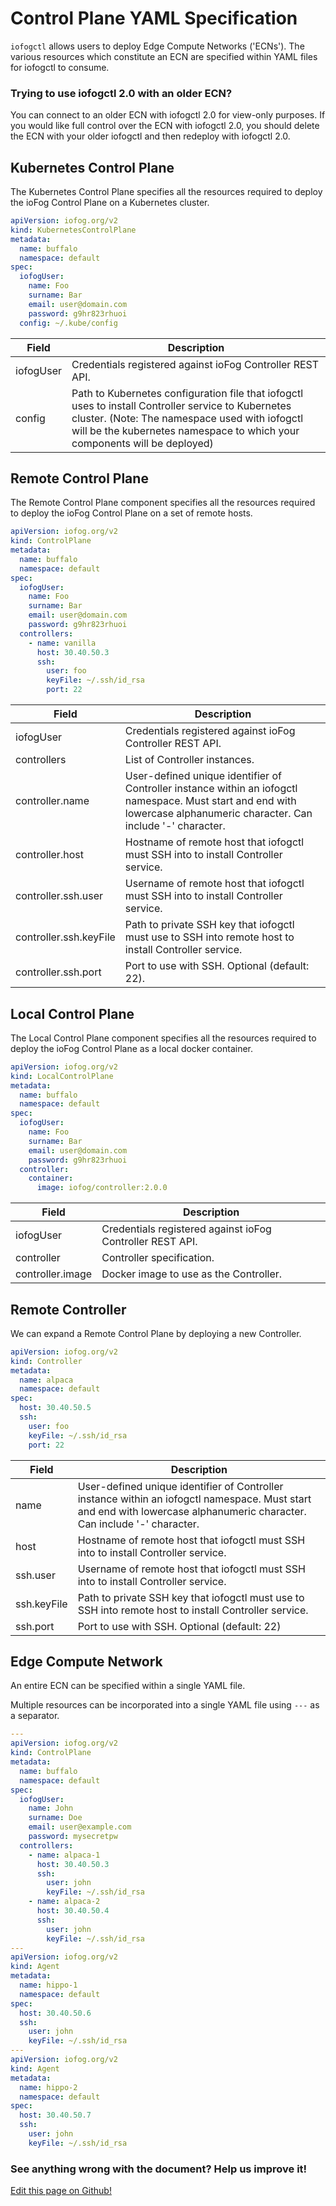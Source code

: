 # Control Plane YAML Specification

`iofogctl` allows users to deploy Edge Compute Networks ('ECNs'). The various resources which constitute an ECN are specified within YAML files for iofogctl to consume.

<aside class="notifications note">
  <h3><img src="/images/icos/ico-note.svg" alt="">Trying to use iofogctl 2.0 with an older ECN?</h3>
  <p>You can connect to an older ECN with iofogctl 2.0 for view-only purposes. If you would like full control over the ECN with iofogctl 2.0, you should delete the ECN with your older iofogctl and then redeploy with iofogctl 2.0.</p>
</aside>

## Kubernetes Control Plane

The Kubernetes Control Plane specifies all the resources required to deploy the ioFog Control Plane on a Kubernetes cluster.

```yaml
apiVersion: iofog.org/v2
kind: KubernetesControlPlane
metadata:
  name: buffalo
  namespace: default
spec:
  iofogUser:
    name: Foo
    surname: Bar
    email: user@domain.com
    password: g9hr823rhuoi
  config: ~/.kube/config
```

| Field     | Description                                                                                                                                                                                                                       |
| --------- | --------------------------------------------------------------------------------------------------------------------------------------------------------------------------------------------------------------------------------- |
| iofogUser | Credentials registered against ioFog Controller REST API.                                                                                                                                                                         |
| config    | Path to Kubernetes configuration file that iofogctl uses to install Controller service to Kubernetes cluster. (Note: The namespace used with iofogctl will be the kubernetes namespace to which your components will be deployed) |

## Remote Control Plane

The Remote Control Plane component specifies all the resources required to deploy the ioFog Control Plane on a set of remote hosts.

```yaml
apiVersion: iofog.org/v2
kind: ControlPlane
metadata:
  name: buffalo
  namespace: default
spec:
  iofogUser:
    name: Foo
    surname: Bar
    email: user@domain.com
    password: g9hr823rhuoi
  controllers:
    - name: vanilla
      host: 30.40.50.3
      ssh:
        user: foo
        keyFile: ~/.ssh/id_rsa
        port: 22
```

| Field                  | Description                                                                                                                                                              |
| ---------------------- | ------------------------------------------------------------------------------------------------------------------------------------------------------------------------ |
| iofogUser              | Credentials registered against ioFog Controller REST API.                                                                                                                |
| controllers            | List of Controller instances.                                                                                                                                            |
| controller.name        | User-defined unique identifier of Controller instance within an iofogctl namespace. Must start and end with lowercase alphanumeric character. Can include '-' character. |
| controller.host        | Hostname of remote host that iofogctl must SSH into to install Controller service.                                                                                       |
| controller.ssh.user    | Username of remote host that iofogctl must SSH into to install Controller service.                                                                                       |
| controller.ssh.keyFile | Path to private SSH key that iofogctl must use to SSH into remote host to install Controller service.                                                                    |
| controller.ssh.port    | Port to use with SSH. Optional (default: 22).                                                                                                                            |

## Local Control Plane

The Local Control Plane component specifies all the resources required to deploy the ioFog Control Plane as a local docker container.

```yaml
apiVersion: iofog.org/v2
kind: LocalControlPlane
metadata:
  name: buffalo
  namespace: default
spec:
  iofogUser:
    name: Foo
    surname: Bar
    email: user@domain.com
    password: g9hr823rhuoi
  controller:
    container:
      image: iofog/controller:2.0.0
```

| Field            | Description                                               |
| ---------------- | --------------------------------------------------------- |
| iofogUser        | Credentials registered against ioFog Controller REST API. |
| controller       | Controller specification.                                 |
| controller.image | Docker image to use as the Controller.                    |

## Remote Controller

We can expand a Remote Control Plane by deploying a new Controller.

```yaml
apiVersion: iofog.org/v2
kind: Controller
metadata:
  name: alpaca
  namespace: default
spec:
  host: 30.40.50.5
  ssh:
    user: foo
    keyFile: ~/.ssh/id_rsa
    port: 22
```

| Field       | Description                                                                                                                                                              |
| ----------- | ------------------------------------------------------------------------------------------------------------------------------------------------------------------------ |
| name        | User-defined unique identifier of Controller instance within an iofogctl namespace. Must start and end with lowercase alphanumeric character. Can include '-' character. |
| host        | Hostname of remote host that iofogctl must SSH into to install Controller service.                                                                                       |
| ssh.user    | Username of remote host that iofogctl must SSH into to install Controller service.                                                                                       |
| ssh.keyFile | Path to private SSH key that iofogctl must use to SSH into remote host to install Controller service.                                                                    |
| ssh.port    | Port to use with SSH. Optional (default: 22)                                                                                                                             |

## Edge Compute Network

An entire ECN can be specified within a single YAML file.

Multiple resources can be incorporated into a single YAML file using `---` as a separator.

```yaml
---
apiVersion: iofog.org/v2
kind: ControlPlane
metadata:
  name: buffalo
  namespace: default
spec:
  iofogUser:
    name: John
    surname: Doe
    email: user@example.com
    password: mysecretpw
  controllers:
    - name: alpaca-1
      host: 30.40.50.3
      ssh:
        user: john
        keyFile: ~/.ssh/id_rsa
    - name: alpaca-2
      host: 30.40.50.4
      ssh:
        user: john
        keyFile: ~/.ssh/id_rsa
---
apiVersion: iofog.org/v2
kind: Agent
metadata:
  name: hippo-1
  namespace: default
spec:
  host: 30.40.50.6
  ssh:
    user: john
    keyFile: ~/.ssh/id_rsa
---
apiVersion: iofog.org/v2
kind: Agent
metadata:
  name: hippo-2
  namespace: default
spec:
  host: 30.40.50.7
  ssh:
    user: john
    keyFile: ~/.ssh/id_rsa
```

<aside class="notifications contribute">
  <h3><img src="/images/icos/ico-github.svg" alt="">See anything wrong with the document? Help us improve it!</h3>
  <a href="https://github.com/eclipse-iofog/iofog.org/edit/develop/content/docs/3.0/reference-iofogctl/reference-control-plane.md"
    target="_blank">
    <p>Edit this page on Github!</p>
  </a>
</aside>
